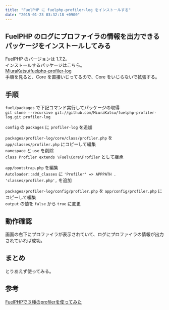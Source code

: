 ```yaml
---
title: "FuelPHP に fuelphp-profiler-log をインストールする"
date: "2015-01-23 03:32:18 +0900"
---
```


## FuelPHP のログにプロファイラの情報を出力できるパッケージをインストールしてみる

FuelPHP のバージョンは 1.7.2。  
インストールするパッケージはこちら。  
[MiuraKatsu/fuelphp-profiler-log](https://github.com/MiuraKatsu/fuelphp-profiler-log)  
手順を見ると、Core を直接いじってるので、Core をいじらないで拡張する。

## 手順

`fuel/packages` で下記コマンド実行してパッケージの取得  
`git clone --recursive git://github.com/MiuraKatsu/fuelphp-profiler-log.git profiler-log`

`config` の `packages` に `profiler-log` を追加

`packages/profiler-log/core/class/profiler.php` を `app/classes/profiler.php` にコピーして編集  
`namespace` と `use` を削除  
`class Profiler extends \Fuel\Core\Profiler` として継承

`app/bootstrap.php` を編集  
`Autoloader::add_classes` に `'Profiler' => APPPATH . 'classes/profiler.php',` を追加

`packages/profiler-log/config/profiler.php` を `app/config/profiler.php` にコピーして編集  
`output` の値を `false` から `true` に変更

## 動作確認

画面の右下にプロファイラが表示されていて、ログにプロファイラの情報が出力されていれば成功。

## まとめ

とりあえず使ってみる。

## 参考

[FuelPHPで３種のprofilerを使ってみた](http://www.slideshare.net/MiuraKatsu/ss-26186401)
